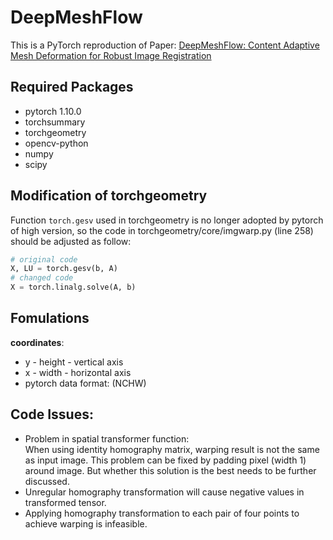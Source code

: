 # DeepMeshFlow
This is a PyTorch reproduction of Paper: [DeepMeshFlow: Content Adaptive Mesh Deformation for Robust Image Registration](https://arxiv.org/abs/1912.05131)
## Required Packages
- pytorch 1.10.0
- torchsummary
- torchgeometry
- opencv-python
- numpy
- scipy
## Modification of torchgeometry
Function ```torch.gesv``` used in torchgeometry is no longer adopted by pytorch of high version, so the code in torchgeometry/core/imgwarp.py (line 258) should be adjusted as follow:
```python
# original code
X, LU = torch.gesv(b, A)
# changed code
X = torch.linalg.solve(A, b)
```
## Fomulations
**coordinates**:
- y - height - vertical axis
- x - width - horizontal axis
- pytorch data format: (NCHW)

## Code Issues:
- Problem in spatial transformer function:  
When using identity homography matrix, warping result is not the same as input image. This problem can be fixed by padding pixel (width 1) around image. But whether this solution is the best needs to be further discussed.
- Unregular homography transformation will cause negative values in transformed tensor.
- Applying homography transformation to each pair of four points to achieve warping is infeasible.

